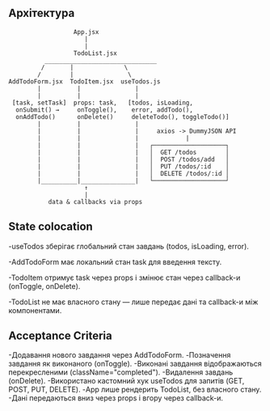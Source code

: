 ## Архітектура
```
                  App.jsx
                     |
                     |
                  TodoList.jsx
          _______________________________
         /       |              \
        /        |               \
AddTodoForm.jsx  TodoItem.jsx  useTodos.js
        |          |               |
        |          |               |
 [task, setTask]  props: task,   [todos, isLoading,
  onSubmit() →     onToggle(),    error, addTodo(),
  onAddTodo()      onDelete()     deleteTodo(), toggleTodo()]
        |          |               |
        |          |               |     axios -> DummyJSON API
        |          |               |             |
        |          |               |   ┌────────────────────┐
        |          |               |   │  GET /todos        │
        |          |               |   │  POST /todos/add   │
        |          |               |   │  PUT /todos/:id    │
        |          |               |   │  DELETE /todos/:id │
        |__________|_______________|   └────────────────────┘
                     ↑
                     |
           data & callbacks via props
```

## State colocation
-useTodos зберігає глобальний стан завдань (todos, isLoading, error).

-AddTodoForm має локальний стан task для введення тексту.

-TodoItem отримує task через props і змінює стан через callback-и (onToggle, onDelete).

-TodoList не має власного стану — лише передає дані та callback-и між компонентами.



## Acceptance Criteria
-Додавання нового завдання через AddTodoForm.
-Позначення завдання як виконаного (onToggle).
-Виконані завдання відображаються перекресленими (className="completed").
-Видалення завдань (onDelete).
-Використано кастомний хук useTodos для запитів (GET, POST, PUT, DELETE).
-App лише рендерить TodoList, без власного стану.
-Дані передаються вниз через props і вгору через callback-и.

